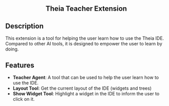 <div align='center'>

<br />

<h2>Theia Teacher Extension</h2>

</div>

## Description

This extension is a tool for helping the user learn how to use the Theia IDE. Compared to other AI tools, it is designed to empower the user to learn by doing.

## Features

- **Teacher Agent**: A tool that can be used to help the user learn how to use the IDE.
- **Layout Tool**: Get the current layout of the IDE (widgets and trees)
- **Show Widget Tool**: Highlight a widget in the IDE to inform the user to click on it.
